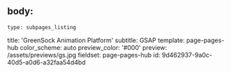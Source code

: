 body:
  -
    type: subpages_listing
title: 'GreenSock Animation Platform'
subtitle: GSAP
template: page-pages-hub
color_scheme: auto
preview_color: '#000'
preview: /assets/previews/gs.jpg
fieldset: page-pages-hub
id: 9d462937-9a0c-40d5-a0d6-a32faa54d4bd
